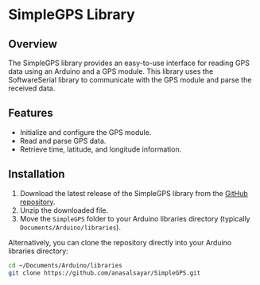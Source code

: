 # SimpleGPS Library

## Overview

The SimpleGPS library provides an easy-to-use interface for reading GPS data using an Arduino and a GPS module. This library uses the SoftwareSerial library to communicate with the GPS module and parse the received data.

## Features

- Initialize and configure the GPS module.
- Read and parse GPS data.
- Retrieve time, latitude, and longitude information.

## Installation

1. Download the latest release of the SimpleGPS library from the [GitHub repository](https://github.com/anasalsayar/SimpleGPS).
2. Unzip the downloaded file.
3. Move the `SimpleGPS` folder to your Arduino libraries directory (typically `Documents/Arduino/libraries`).

Alternatively, you can clone the repository directly into your Arduino libraries directory:

```sh
cd ~/Documents/Arduino/libraries
git clone https://github.com/anasalsayar/SimpleGPS.git
